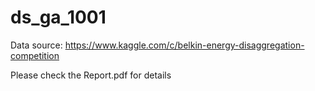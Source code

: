 # ds_ga_1001
Data source: https://www.kaggle.com/c/belkin-energy-disaggregation-competition  

Please check the Report.pdf for details
